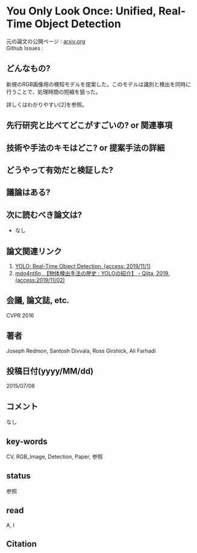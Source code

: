 # You Only Look Once: Unified, Real-Time Object Detection

元の論文の公開ページ : [arxiv.org](https://arxiv.org/abs/1506.02640)  
Github Issues : []()  

## どんなもの?
新規のRGB画像用の検知モデルを提案した。このモデルは識別と検出を同時に行うことで、処理時間の短縮を狙った。

詳しくはわかりやすい[2]を参照。

## 先行研究と比べてどこがすごいの? or 関連事項

## 技術や手法のキモはどこ? or 提案手法の詳細

## どうやって有効だと検証した?

## 議論はある?

## 次に読むべき論文は?
- なし

## 論文関連リンク
1. [YOLO: Real-Time Object Detection. (access: 2019/11/1)](https://pjreddie.com/darknet/yolo/)
2. [mdo4nt6n, 【物体検出手法の歴史 : YOLOの紹介】 - Qiita, 2019. (access:2019/11/02)](https://qiita.com/mdo4nt6n/items/68dcda71e90321574a2b)

## 会議, 論文誌, etc.
CVPR 2016

## 著者
Joseph Redmon, Santosh Divvala, Ross Girshick, Ali Farhadi

## 投稿日付(yyyy/MM/dd)
2015/07/08

## コメント
なし

## key-words
CV, RGB_Image, Detection, Paper, 参照

## status
参照

## read
A, I

## Citation
